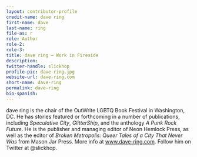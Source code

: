 ```yaml
---
layout: contributor-profile
credit-name: dave ring
first-name: dave
last-name: ring
file-as: r
role: Author
role-2:
role-3:
title: dave ring — Work in Fireside
description:
twitter-handle: slickhop
profile-pic: dave-ring.jpg
website-url: dave-ring.com
short-name: dave-ring
permalink: dave-ring
bio-spanish:
---
```

dave ring is the chair of the OutWrite LGBTQ Book Festival in Washington, DC. He has stories featured or forthcoming in a number of publications, including _Speculative City_, _GlitterShip_, and the anthology _A Punk Rock Future_. He is the publisher and managing editor of Neon Hemlock Press, as well as the editor of _Broken Metropolis: Queer Tales of a City That Never Was_ from Mason Jar Press. More info at www.dave-ring.com. Follow him on Twitter at @slickhop.
